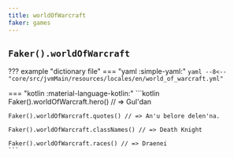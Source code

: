 ```yaml
---
title: worldOfWarcraft
faker: games
---
```


## `Faker().worldOfWarcraft`

??? example "dictionary file"
    === "yaml :simple-yaml:"
        ```yaml
        --8<-- "core/src/jvmMain/resources/locales/en/world_of_warcraft.yml"
        ```

=== "kotlin :material-language-kotlin:"
    ```kotlin
    Faker().worldOfWarcraft.hero() // => Gul'dan

    Faker().worldOfWarcraft.quotes() // => An'u belore delen'na.

    Faker().worldOfWarcraft.classNames() // => Death Knight

    Faker().worldOfWarcraft.races() // => Draenei
    ```
